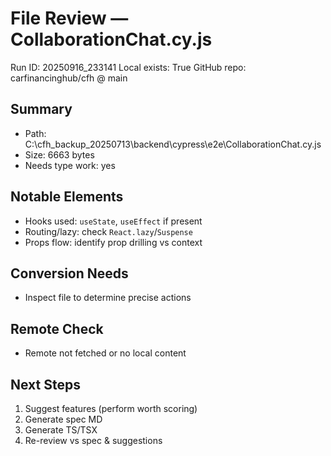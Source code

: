 # File Review — CollaborationChat.cy.js
Run ID: 20250916_233141
Local exists: True
GitHub repo: carfinancinghub/cfh @ main

## Summary
- Path: C:\cfh_backup_20250713\backend\cypress\e2e\CollaborationChat.cy.js
- Size: 6663 bytes
- Needs type work: yes

## Notable Elements
- Hooks used: `useState`, `useEffect` if present
- Routing/lazy: check `React.lazy`/`Suspense`
- Props flow: identify prop drilling vs context

## Conversion Needs
- Inspect file to determine precise actions

## Remote Check
- Remote not fetched or no local content

## Next Steps
1) Suggest features (perform worth scoring)
2) Generate spec MD
3) Generate TS/TSX
4) Re-review vs spec & suggestions